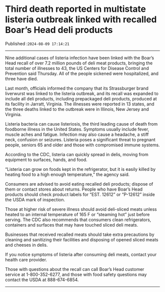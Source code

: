 # Third death reported in multistate listeria outbreak linked with recalled Boar’s Head deli products

Published :`2024-08-09 17:14:21`

---

Nine additional cases of listeria infection have been linked with the Boar’s Head recall of over 7.2 million pounds of deli meat products, bringing the total number of illnesses to 43, the US Centers for Disease Control and Prevention said Thursday. All of the people sickened were hospitalized, and three have died.

Last month, officials informed the company that its Strassburger brand liverwurst was linked to the listeria outbreak, and its recall was expanded to include all deli products, including prepackaged deli products, produced at its facility in Jarratt, Virginia. The illnesses were reported in 13 states, and the three deaths linked to the outbreak were in Illinois, New Jersey and Virginia.

Listeria bacteria can cause listeriosis, the third leading cause of death from foodborne illness in the United States. Symptoms usually include fever, muscle aches and fatigue. Infection may also cause a headache, a stiff neck, confusion or seizures. Listeria poses a significant threat to pregnant people, seniors 65 and older and those with compromised immune systems.

According to the CDC, listeria can quickly spread in delis, moving from equipment to surfaces, hands, and food.

“Listeria can grow on foods kept in the refrigerator, but it is easily killed by heating food to a high enough temperature,” the agency said.

Consumers are advised to avoid eating recalled deli products; dispose of them or contact stores about returns. People who have Boar’s Head products should check product labels for “EST. 12612” or “P-12612” inside the USDA mark of inspection.

Those at higher risk of severe illness should avoid deli-sliced meats unless heated to an internal temperature of 165 F or “steaming hot” just before serving. The CDC also recommends that consumers clean refrigerators, containers and surfaces that may have touched sliced deli meats.

Businesses that received recalled meats should take extra precautions by cleaning and sanitizing their facilities and disposing of opened sliced meats and cheeses in delis.

If you notice symptoms of listeria after consuming deli meats, contact your health care provider.

Those with questions about the recall can call Boar’s Head customer service at 1-800-352-6277, and those with food safety questions may contact the USDA at 888-674-6854.

---

